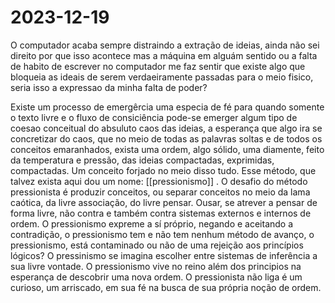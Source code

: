 # 2023-12-19
O computador acaba sempre distraindo a extração de ideias, ainda não sei direito por que isso acontece mas a máquina em alguám sentido ou a falta de habito de escrever no computador me faz sentir que existe algo que bloqueia as ideais de serem verdaeiramente passadas para o meio fisico, seria isso a expressao da minha falta de poder? 

Existe um processo de emergêrcia uma especia de fé para quando somente o texto livre e o fluxo de consiciência pode-se emerger algum tipo de coesao conceitual do absuluto caos das ideias, a esperança que algo ira se concretizar do caos, que no meio de todas as palavras soltas e de todos os conceitos emaranhados, exista uma ordem, algo sólido, uma diamente, feito da temperatura e pressão, das ideias compactadas, exprimidas, compactadas. Um conceito forjado no meio disso tudo. Esse método, que talvez exista aqui dou um nome: [[pressionismo]] . O desafio do método pressionista é produzir conceitos, ou separar conceitos no meio da lama caótica, da livre associação, do livre pensar. Ousar, se atrever a pensar de forma livre, não contra e também contra sistemas externos e internos de ordem. O pressionismo expreme a sí próprio, negando e aceitando a contradição, o pressionismo tem e não tem nenhum método de avanço, o pressionismo, está contaminado ou não de uma rejeição aos princípios lógicos? O pressinismo se imagina escolher entre sistemas de inferência a sua livre vontade. O pressionismo vive no reino além dos principios na esperança  de descobrir uma nova ordem. O pressionista não liga é um curioso, um arriscado, em sua fé na busca de sua própria noção de ordem.